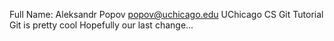 Full Name: Aleksandr Popov popov@uchicago.edu
UChicago CS Git Tutorial
Git is pretty cool
Hopefully our last change...


